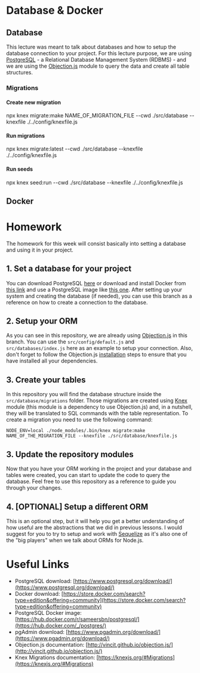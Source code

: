 # Database & Docker

## Database

This lecture was meant to talk about databases and how to setup the database connection to your project. For this lecture purpose, we are using [PostgreSQL](https://www.postgresql.org/download/) - a Relational Database Management System (RDBMS) - and we are using the [Objection.js](http://vincit.github.io/objection.js/) module to query the data and create all table structures.

### Migrations

#### Create new migration
npx knex migrate:make NAME_OF_MIGRATION_FILE --cwd ./src/database --knexfile ./../config/knexfile.js

#### Run migrations
npx knex migrate:latest --cwd ./src/database --knexfile ./../config/knexfile.js

#### Run seeds
npx knex seed:run --cwd ./src/database --knexfile ./../config/knexfile.js

## Docker


# Homework

The homework for this week will consist basically into setting a database and using it in your project.

## 1. Set a database for your project

You can download PostgreSQL [here](https://www.postgresql.org/download/) or download and install Docker from [this link](https://store.docker.com/search?type=edition&offering=community) and use a PostgreSQL image like [this one](https://hub.docker.com/r/sameersbn/postgresql/).
After setting up your system and creating the database (if needed), you can use this branch as a reference on how to create a connection to the database.

## 2. Setup your ORM

As you can see in this repository, we are already using [Objection.js](http://vincit.github.io/objection.js/) in this branch. You can use the `src/config/default.js` and `src/databases/index.js` here as an example to setup your connection.
Also, don't forget to follow the Objection.js [installation](http://vincit.github.io/objection.js/#installation) steps to ensure that you have installed all your dependencies.

## 3. Create your tables

In this repository you will find the database structure inside the `src/database/migrations` folder. Those migrations are created using [Knex](https://knexjs.org/) module (this module is a dependency to use Objection.js) and, in a nutshell, they will be translated to SQL commands with the table representation.
To create a migration you need to use the following command:
```shell
NODE_ENV=local ./node_modules/.bin/knex migrate:make NAME_OF_THE_MIGRATION_FILE --knexfile ./src/database/knexfile.js
```

## 3. Update the repository modules

Now that you have your ORM working in the project and your database and tables were created, you can start to update the code to query the database. Feel free to use this repository as a reference to guide you through your changes.

## 4. [OPTIONAL] Setup a different ORM

This is an optional step, but it will help you get a better understanding of how useful are the abstractions that we did in previous lessons.
I would suggest for you to try to setup and work with [Sequelize](http://docs.sequelizejs.com/) as it's also one of the "big players" when we talk about ORMs for Node.js.


# Useful Links

- PostgreSQL download: [https://www.postgresql.org/download/](https://www.postgresql.org/download/)
- Docker download: [https://store.docker.com/search?type=edition&offering=community](https://store.docker.com/search?type=edition&offering=community)
- PostgreSQL Docker image: [https://hub.docker.com/r/sameersbn/postgresql/](https://hub.docker.com/_/postgres/)
- pgAdmin download: [https://www.pgadmin.org/download/](https://www.pgadmin.org/download/)
- Objection.js documentation: [http://vincit.github.io/objection.js/](http://vincit.github.io/objection.js/)
- Knex Migrations documentation: [https://knexjs.org/#Migrations](https://knexjs.org/#Migrations)